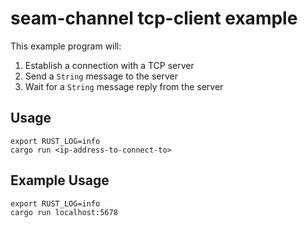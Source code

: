 # seam-channel tcp-client example

This example program will:

1. Establish a connection with a TCP server
2. Send a `String` message to the server
3. Wait for a `String` message reply from the server

## Usage

```
export RUST_LOG=info
cargo run <ip-address-to-connect-to>
```

## Example Usage

```
export RUST_LOG=info
cargo run localhost:5678
```